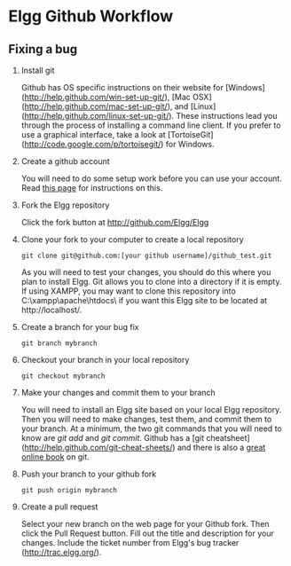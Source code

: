 Elgg Github Workflow
====================

Fixing a bug
------------

 1. Install git

    Github has OS specific instructions on their website for [Windows]
    (http://help.github.com/win-set-up-git/), [Mac OSX]
    (http://help.github.com/mac-set-up-git/), and [Linux]
    (http://help.github.com/linux-set-up-git/). These instructions lead you
    through the process of installing a command line client. If you prefer to
    use a graphical interface, take a look at [TortoiseGit]
    (http://code.google.com/p/tortoisegit/) for Windows.

 2. Create a github account

    You will need to do some setup work before you can use your account. Read
    [this page](http://help.github.com/set-your-user-name-email-and-github-token/)
    for instructions on this.

 3. Fork the Elgg repository

    Click the fork button at http://github.com/Elgg/Elgg

 4. Clone your fork to your computer to create a local repository

    ```
    git clone git@github.com:[your github username]/github_test.git
    ```

    As you will need to test your changes, you should do this where you plan
    to install Elgg. Git allows you to clone into a directory if it is empty.
    If using XAMPP, you may want to clone this repository into
    C:\xampp\apache\htdocs\ if you want this Elgg site to be located at
    http://localhost/.

 5. Create a branch for your bug fix

    ```
    git branch mybranch
    ```

 6. Checkout your branch in your local repository

    ```
    git checkout mybranch
    ```

 7. Make your changes and commit them to your branch

    You will need to install an Elgg site based on your local Elgg repository.
    Then you will need to make changes, test them, and commit them to your
    branch. At a minimum, the two git commands that you will need to know are
    *git add* and *git commit*. Github has a [git cheatsheet]
    (http://help.github.com/git-cheat-sheets/) and there is also a
    [great online book](http://book.git-scm.com/) on git.

 8. Push your branch to your github fork

    ```
    git push origin mybranch
    ```

 9. Create a pull request

    Select your new branch on the web page for your Github fork. Then click the
    Pull Request button. Fill out the title and description for your changes.
    Include the ticket number from Elgg's bug tracker (http://trac.elgg.org/).
